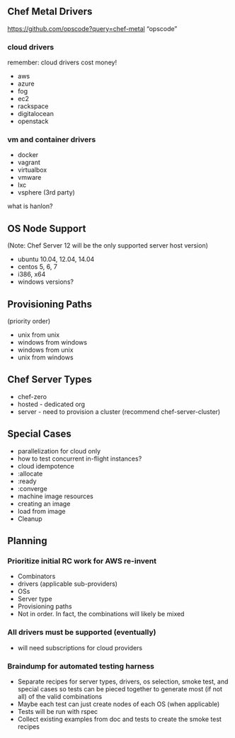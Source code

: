 ## Chef Metal Drivers
https://github.com/opscode?query=chef-metal
“opscode”
### cloud drivers
remember:  cloud drivers cost money!
* aws
* azure
* fog
 * ec2
 * rackspace
 * digitalocean
 * openstack
 
### vm and container drivers
* docker
* vagrant
 * virtualbox
 * vmware
* lxc
* vsphere (3rd party)

what is hanlon?

## OS Node Support
(Note: Chef Server 12 will be the only supported server host version)
* ubuntu 10.04, 12.04, 14.04
* centos 5, 6, 7
* i386, x64
* windows versions?

## Provisioning Paths
(priority order)
* unix from unix
* windows from windows
* windows from unix
* unix from windows

## Chef Server Types
* chef-zero
* hosted - dedicated org
* server - need to provision a cluster (recommend chef-server-cluster)

## Special Cases
* parallelization for cloud only
 * how to test concurrent in-flight instances?
* cloud idempotence
 * :allocate
 * :ready
 * :converge
* machine image resources
 * creating an image
 * load from image
* Cleanup

## Planning

### Prioritize initial RC work for AWS re-invent
* Combinators
 * drivers (applicable sub-providers)
 * OSs
 * Server type
 * Provisioning paths
* Not in order. In fact, the combinations will likely be mixed

### All drivers must be supported (eventually)
* will need subscriptions for cloud providers

### Braindump for automated testing harness
* Separate recipes for server types, drivers, os selection, smoke test, and special cases so tests can be pieced together to generate most (if not all) of the valid combinations
* Maybe each test can just create nodes of each OS (when applicable)
* Tests will be run with rspec
* Collect existing examples from doc and tests to create the smoke test recipes

